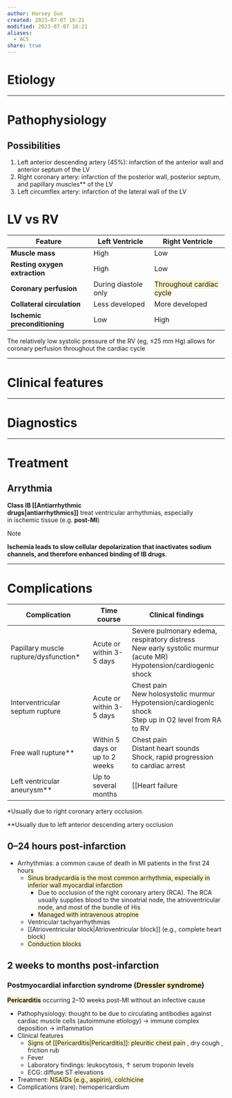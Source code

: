 ```yaml
---
author: Harvey Guo
created: 2023-07-07 16:21
modified: 2023-07-07 16:21
aliases:
  - ACS
share: true
---
```

# Etiology


---
# Pathophysiology
## Possibilities
1. Left anterior descending artery (45%): infarction of the anterior wall and anterior septum of the LV
2. Right coronary artery: infarction of the posterior wall, posterior septum, and papillary muscles** of the LV
3. Left circumflex artery: infarction of the lateral wall of the LV
# LV vs RV
| Feature                       | Left Ventricle       | Right Ventricle                                                                 |
| ----------------------------- | -------------------- | ------------------------------------------------------------------------------- |
| **Muscle mass**               | High                 | Low                                                                             |
| **Resting oxygen extraction** | High                 | Low                                                                             |
| **Coronary perfusion**        | During diastole only | <span style="background:rgba(240, 200, 0, 0.2)">Throughout cardiac cycle</span> |
| **Collateral circulation**    | Less developed       | More developed                                                                  |
| **Ischemic preconditioning**  | Low                  | High                                                                            |

The relatively low systolic pressure of the RV (eg, ≤25 mm Hg) allows for coronary perfusion throughout the cardiac cycle

---
# Clinical features


---
# Diagnostics


---
# Treatment
## Arrythmia 
**Class IB [[Antiarrhythmic drugs|antiarrhythmics]]** treat ventricular arrhythmias, especially in ischemic tissue (e.g. **post-MI**)
>[!note] 
>**Ischemia leads to slow cellular depolarization that inactivates sodium channels, and therefore enhanced binding of IB drugs**.

---
# Complications
| Complication                  | Time course                 | Clinical findings                                                                 |
|-------------------------------|-----------------------------|-----------------------------------------------------------------------------------|
| Papillary muscle rupture/dysfunction* | Acute or within 3-5 days   | Severe pulmonary edema, respiratory distress<br>New early systolic murmur (acute MR)<br>Hypotension/cardiogenic shock  |
| Interventricular septum rupture | Acute or within 3-5 days   | Chest pain<br>New holosystolic murmur<br>Hypotension/cardiogenic shock<br>Step up in O2 level from RA to RV |
| Free wall rupture**            | Within 5 days or up to 2 weeks | Chest pain<br>Distant heart sounds<br>Shock, rapid progression to cardiac arrest   |
| Left ventricular aneurysm**    | Up to several months        | [[Heart failure|Heart failure]]<br>Angina, ventricular arrhythmias                                  |
*Usually due to right coronary artery occlusion.

**Usually due to left anterior descending artery occlusion

## 0–24 hours post-infarction
- Arrhythmias: a common cause of death in MI patients in the first 24 hours 
	- <span style="background:rgba(240, 200, 0, 0.2)">Sinus bradycardia is the most common arrhythmia, especially in inferior wall myocardial infarction</span>
		- Due to occlusion of the right coronary artery (RCA).  The RCA usually supplies blood to the sinoatrial node, the atrioventricular node, and most of the bundle of His
		- <span style="background:rgba(240, 200, 0, 0.2)">Managed with intravenous atropine</span>
	- Ventricular tachyarrhythmias
	- [[Atrioventricular block|Atrioventricular block]] (e.g., complete heart block)
	- <span style="background:rgba(240, 200, 0, 0.2)">Conduction blocks</span>
## 2 weeks to months post-infarction
### Postmyocardial infarction syndrome (<span style="background:rgba(240, 200, 0, 0.2)">Dressler syndrome</span>)
<span style="background:rgba(240, 200, 0, 0.2)">**Pericarditis**</span> occurring 2–10 weeks post-MI without an infective cause 
- Pathophysiology: thought to be due to circulating antibodies against cardiac muscle cells (autoimmune etiology) → immune complex deposition → inflammation
- Clinical features
	- <span style="background:rgba(240, 200, 0, 0.2)">Signs of [[Pericarditis|Pericarditis]]: pleuritic chest pain</span> , dry cough , friction rub
	- Fever
	- Laboratory findings: leukocytosis, ↑ serum troponin levels
	- ECG: diffuse ST elevations
- Treatment: <span style="background:rgba(240, 200, 0, 0.2)">NSAIDs (e.g., aspirin)</span>,<span style="background:rgba(240, 200, 0, 0.2)"> colchicine</span>
- Complications (rare): hemopericardium